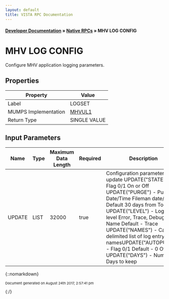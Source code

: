 ```yaml
---
layout: default
title: VISTA RPC Documentation
---
```


#### [Developer Documentation](../index) &#187; [Native RPCs](TableOfContents) &#187; MHV LOG CONFIG<br/>
# MHV LOG CONFIG

Configure MHV application logging parameters.

## Properties

Property | Value
--- | ---
Label | LOGSET
MUMPS Implementation | [MHVUL1](http://code.osehra.org/dox/Routine_MHVUL1_source.html)
Return Type | SINGLE VALUE


## Input Parameters

Name | Type | Maximum Data Length | Required | Description
--- | --- | --- | --- | ---
UPDATE | LIST | 32000 | true | Configuration parameters to update     UPDATE(&quot;STATE&quot;) - Flag 0/1                      On or Off    UPDATE(&quot;PURGE&quot;) - Purge Date/Time                      Fileman date/time                      Default 30 days from Today    UPDATE(&quot;LEVEL&quot;) - Logging level                      Error, Trace, Debug, Name                      Default - Trace    UPDATE(&quot;NAMES&quot;) - Caret delimited list of log entry namesUPDATE(&quot;AUTOPURGE&quot;) - Flag 0/1                      Default - 0 Off     UPDATE(&quot;DAYS&quot;) - Number of Days to keep



{::nomarkdown} <br/><p style="font-size: 11px">Document generated on August 24th 2017, 2:57:41 pm</p>{:/}